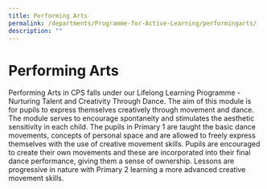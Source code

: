 ```yaml
---
title: Performing Arts
permalink: /departments/Programme-for-Active-Learning/performingarts/
description: ""
---
```

Performing Arts
===============

Performing Arts in CPS falls under our Lifelong Learning Programme - Nurturing Talent and Creativity Through Dance. The aim of this module is for pupils to express themselves creatively through movement and dance. The module serves to encourage spontaneity and stimulates the aesthetic sensitivity in each child. The pupils in Primary 1 are taught the basic dance movements, concepts of personal space and are allowed to freely express themselves with the use of creative movement skills. Pupils are encouraged to create their own movements and these are incorporated into their final dance performance, giving them a sense of ownership. Lessons are progressive in nature with Primary 2 learning a more advanced creative movement skills.